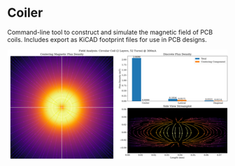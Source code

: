 # Coiler
Command-line tool to construct and simulate the magnetic field of PCB coils.
Includes export as KiCAD footprint files for use in PCB designs.

![Banner Image](.github/banner.png)
